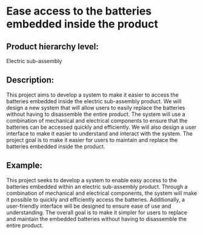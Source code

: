 # Ease access to the batteries embedded inside the product

## Product hierarchy level:
Electric sub-assembly

## Description:
This project aims to develop a system to make it easier to access the batteries embedded inside the electric sub-assembly product. We will design a new system that will allow users to easily replace the batteries without having to disassemble the entire product. The system will use a combination of mechanical and electrical components to ensure that the batteries can be accessed quickly and efficiently. We will also design a user interface to make it easier to understand and interact with the system. The project goal is to make it easier for users to maintain and replace the batteries embedded inside the product.

## Example:
This project seeks to develop a system to enable easy access to the batteries embedded within an electric sub-assembly product. Through a combination of mechanical and electrical components, the system will make it possible to quickly and efficiently access the batteries. Additionally, a user-friendly interface will be designed to ensure ease of use and understanding. The overall goal is to make it simpler for users to replace and maintain the embedded batteries without having to disassemble the entire product.
